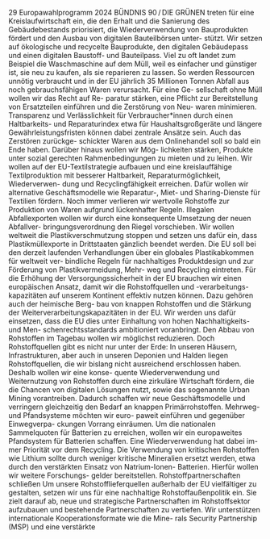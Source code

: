 29
Europawahlprogramm 2024
BÜNDNIS 90 / DIE GRÜNEN 
treten für eine Kreislaufwirtschaft ein, die den Erhalt 
und die Sanierung des Gebäudebestands priorisiert, 
die Wiederverwendung von Bauprodukten fördert 
und den Ausbau von digitalen Bauteilbörsen unter-
stützt. Wir setzen auf ökologische und recycelte 
Bauprodukte, den digitalen Gebäudepass und einen 
digitalen Baustoff- und Bauteilpass.
Viel zu oft landet zum Beispiel die Waschmaschine 
auf dem Müll, weil es einfacher und günstiger ist, 
sie neu zu kaufen, als sie reparieren zu lassen. So 
werden Ressourcen unnötig verbraucht und in der 
EU jährlich 35 Millionen Tonnen Abfall aus noch 
gebrauchsfähigen Waren verursacht. Für eine Ge-
sellschaft ohne Müll wollen wir das Recht auf Re-
paratur stärken, eine Pflicht zur Bereitstellung von 
Ersatzteilen einführen und die Zerstörung von Neu-
waren minimieren. Transparenz und Verlässlichkeit 
für Verbraucher*innen durch einen Haltbarkeits- 
und Reparaturindex etwa für Haushaltsgroßgeräte 
und längere Gewährleistungsfristen können dabei 
zentrale Ansätze sein. Auch das Zerstören zurückge-
schickter Waren aus dem Onlinehandel soll so bald 
ein Ende haben. Darüber hinaus wollen wir Mög-
lichkeiten stärken, Produkte unter sozial gerechten 
Rahmenbedingungen zu mieten und zu leihen.
Wir wollen auf der EU-Textilstrategie aufbauen und 
eine kreislauffähige Textilproduktion mit besserer 
Haltbarkeit, Reparaturmöglichkeit, Wiederverwen-
dung und Recyclingfähigkeit erreichen. Dafür wollen 
wir alternative Geschäftsmodelle wie Reparatur-, 
Miet- und Sharing-Dienste für Textilien fördern.
Noch immer verlieren wir wertvolle Rohstoffe 
zur Produktion von Waren aufgrund lückenhafter 
Regeln. Illegalen Abfallexporten wollen wir durch 
eine konsequente Umsetzung der neuen Abfallver-
bringungsverordnung den Riegel vorschieben. Wir 
wollen weltweit die Plastikverschmutzung stoppen 
und setzen uns dafür ein, dass Plastikmüllexporte 
in Drittstaaten gänzlich beendet werden. Die EU 
soll bei den derzeit laufenden Verhandlungen über 
ein globales Plastikabkommen für weltweit ver-
bindliche Regeln für nachhaltiges Produktdesign 
und zur Förderung von Plastikvermeidung, Mehr-
weg und Recycling eintreten.
Für die Erhöhung der Versorgungssicherheit in 
der EU brauchen wir einen europäischen Ansatz, 
damit wir die Rohstoffquellen und -verarbeitungs-
kapazitäten auf unserem Kontinent effektiv nutzen 
können. Dazu gehören auch der heimische Berg-
bau von knappen Rohstoffen und die Stärkung 
der Weiterverarbeitungskapazitäten in der EU. Wir 
werden uns dafür einsetzen, dass die EU dies unter 
Einhaltung von hohen Nachhaltigkeits- und Men-
schenrechtsstandards ambitioniert voranbringt. 
Den Abbau von Rohstoffen im Tagebau wollen wir 
möglichst reduzieren.
Doch Rohstoffquellen gibt es nicht nur unter der 
Erde: In unseren Häusern, Infrastrukturen, aber 
auch in unseren Deponien und Halden liegen 
Rohstoffquellen, die wir bislang nicht ausreichend 
erschlossen haben. Deshalb wollen wir eine konse-
quente Wiederverwendung und Weiternutzung von 
Rohstoffen durch eine zirkuläre Wirtschaft fördern, 
die die Chancen von digitalen Lösungen nutzt, 
sowie das sogenannte Urban Mining vorantreiben. 
Dadurch schaffen wir neue Geschäftsmodelle und 
verringern gleichzeitig den Bedarf an knappen 
Primärrohstoffen.
Mehrweg- und Pfandsysteme möchten wir euro-
paweit einführen und gegenüber Einwegverpa-
ckungen Vorrang einräumen. Um die nationalen 
Sammelquoten für Batterien zu erreichen, wollen 
wir ein europaweites Pfandsystem für Batterien 
schaffen. Eine Wiederverwendung hat dabei im-
mer Priorität vor dem Recycling. Die Verwendung 
von kritischen Rohstoffen wie Lithium sollte durch 
weniger kritische Mineralien ersetzt werden, etwa 
durch den verstärkten Einsatz von Natrium-Ionen-
Batterien. Hierfür wollen wir weitere Forschungs-
gelder bereitstellen.
Rohstoffpartnerschaften schließen
Um unsere Rohstofflieferquellen außerhalb der EU 
vielfältiger zu gestalten, setzen wir uns für eine 
nachhaltige Rohstoffaußenpolitik ein. Sie zielt 
darauf ab, neue und strategische Partnerschaften 
im Rohstoffsektor aufzubauen und bestehende 
Partnerschaften zu vertiefen. Wir unterstützen 
internationale Kooperationsformate wie die Mine-
rals Security Partnership (MSP) und eine verstärkte 

